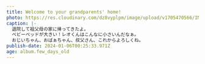 ```yaml
---
title: Welcome to your grandparents' home!
photo: https://res.cloudinary.com/dz8vyplpm/image/upload/v1705470566/IMG_8271_y3twta.jpg
caption: |-
  退院して祖父母の家に帰ってきたよ。
  ベビーベッドが大きい！レオくんはこんなに小さいんだなぁ。
  おじいちゃん、おばぁちゃん、叔父さん、これからよろしくね。
publish-date: 2024-01-06T00:25:33.971Z
age: album.few_days_old
---
```

